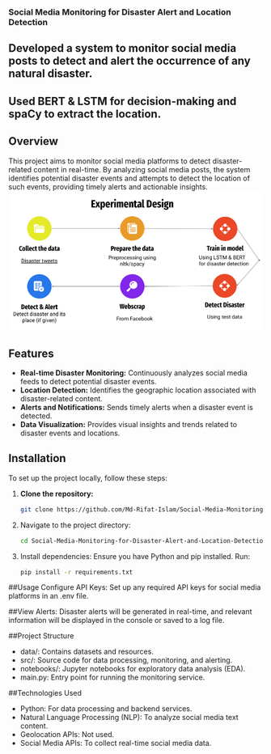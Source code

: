 ### Social Media Monitoring for Disaster Alert and Location Detection
## Developed a system to monitor social media posts to detect and alert the occurrence of any natural disaster.
## Used BERT & LSTM for decision-making and spaCy to extract the location.

## Overview
This project aims to monitor social media platforms to detect disaster-related content in real-time. By analyzing social media posts, the system identifies potential disaster events and attempts to detect the location of such events, providing timely alerts and actionable insights.
![Social media Monitoring](./Presentation.png)
## Features
- **Real-time Disaster Monitoring:** Continuously analyzes social media feeds to detect potential disaster events.
- **Location Detection:** Identifies the geographic location associated with disaster-related content.
- **Alerts and Notifications:** Sends timely alerts when a disaster event is detected.
- **Data Visualization:** Provides visual insights and trends related to disaster events and locations.

## Installation
To set up the project locally, follow these steps:

1. **Clone the repository:**
   ```bash
   git clone https://github.com/Md-Rifat-Islam/Social-Media-Monitoring-for-Disaster-Alert-and-Location-Detection.git
2. Navigate to the project directory:
   ```bash
   cd Social-Media-Monitoring-for-Disaster-Alert-and-Location-Detection
3. Install dependencies:
   Ensure you have Python and pip installed. Run:
   ```bash
   pip install -r requirements.txt
##Usage
Configure API Keys:
Set up any required API keys for social media platforms in an .env file.

##View Alerts:
Disaster alerts will be generated in real-time, and relevant information will be displayed in the console or saved to a log file.

##Project Structure
- data/: Contains datasets and resources.
- src/: Source code for data processing, monitoring, and alerting.
- notebooks/: Jupyter notebooks for exploratory data analysis (EDA).
- main.py: Entry point for running the monitoring service.

##Technologies Used
- Python: For data processing and backend services.
- Natural Language Processing (NLP): To analyze social media text content.
- Geolocation APIs: Not used.
- Social Media APIs: To collect real-time social media data.

